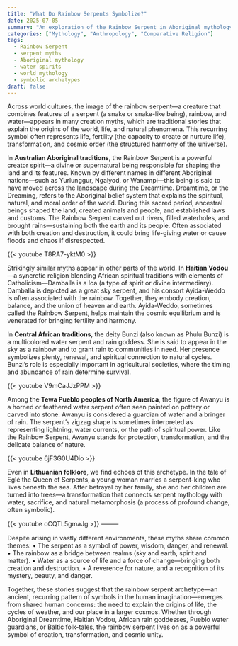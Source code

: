 ```yaml
---
title: "What Do Rainbow Serpents Symbolize?"
date: 2025-07-05
summary: "An exploration of the Rainbow Serpent in Aboriginal mythology and similar figures in other cultures, examining how serpents, rainbows, and water intertwine in creation stories worldwide."
categories: ["Mythology", "Anthropology", "Comparative Religion"]
tags:
  - Rainbow Serpent
  - serpent myths
  - Aboriginal mythology
  - water spirits
  - world mythology
  - symbolic archetypes
draft: false
---
```


Across world cultures, the image of the rainbow serpent—a creature that combines features of a serpent (a snake or snake-like being), rainbow, and water—appears in many creation myths, which are traditional stories that explain the origins of the world, life, and natural phenomena. This recurring symbol often represents life, fertility (the capacity to create or nurture life), transformation, and cosmic order (the structured harmony of the universe).

In **Australian Aboriginal traditions**, the Rainbow Serpent is a powerful creator spirit—a divine or supernatural being responsible for shaping the land and its features. Known by different names in different Aboriginal nations—such as Yurlunggur, Ngalyod, or Wanampi—this being is said to have moved across the landscape during the Dreamtime. Dreamtime, or the Dreaming, refers to the Aboriginal belief system that explains the spiritual, natural, and moral order of the world. During this sacred period, ancestral beings shaped the land, created animals and people, and established laws and customs. The Rainbow Serpent carved out rivers, filled waterholes, and brought rains—sustaining both the earth and its people. Often associated with both creation and destruction, it could bring life-giving water or cause floods and chaos if disrespected.

{{< youtube T8RA7-yktM0 >}}

Strikingly similar myths appear in other parts of the world. In **Haitian Vodou**—a syncretic religion blending African spiritual traditions with elements of Catholicism—Damballa is a loa (a type of spirit or divine intermediary). Damballa is depicted as a great sky serpent, and his consort Ayida-Weddo is often associated with the rainbow. Together, they embody creation, balance, and the union of heaven and earth. Ayida-Weddo, sometimes called the Rainbow Serpent, helps maintain the cosmic equilibrium and is venerated for bringing fertility and harmony.

In **Central African traditions**, the deity Bunzi (also known as Phulu Bunzi) is a multicolored water serpent and rain goddess. She is said to appear in the sky as a rainbow and to grant rain to communities in need. Her presence symbolizes plenty, renewal, and spiritual connection to natural cycles. Bunzi’s role is especially important in agricultural societies, where the timing and abundance of rain determine survival.

{{< youtube V9mCaJJzPPM >}}

Among the **Tewa Pueblo peoples of North America**, the figure of Awanyu is a horned or feathered water serpent often seen painted on pottery or carved into stone. Awanyu is considered a guardian of water and a bringer of rain. The serpent’s zigzag shape is sometimes interpreted as representing lightning, water currents, or the path of spiritual power. Like the Rainbow Serpent, Awanyu stands for protection, transformation, and the delicate balance of nature.

{{< youtube 6jF3G0U4Dio >}}

Even in **Lithuanian folklore**, we find echoes of this archetype. In the tale of Eglė the Queen of Serpents, a young woman marries a serpent-king who lives beneath the sea. After betrayal by her family, she and her children are turned into trees—a transformation that connects serpent mythology with water, sacrifice, and natural metamorphosis (a process of profound change, often symbolic).

{{< youtube oCQTL5gmaJg >}}
⸻

Despite arising in vastly different environments, these myths share common themes:
	•	The serpent as a symbol of power, wisdom, danger, and renewal.
	•	The rainbow as a bridge between realms (sky and earth, spirit and matter).
	•	Water as a source of life and a force of change—bringing both creation and destruction.
	•	A reverence for nature, and a recognition of its mystery, beauty, and danger.

Together, these stories suggest that the rainbow serpent archetype—an ancient, recurring pattern of symbols in the human imagination—emerges from shared human concerns: the need to explain the origins of life, the cycles of weather, and our place in a larger cosmos. Whether through Aboriginal Dreamtime, Haitian Vodou, African rain goddesses, Pueblo water guardians, or Baltic folk-tales, the rainbow serpent lives on as a powerful symbol of creation, transformation, and cosmic unity.
